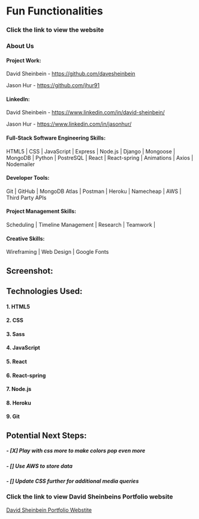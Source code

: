 # **Fun Functionalities**

### Click the link to view the website

<!-- [Fun Functionalities Webstite](http://www.davidsheinbeinportfolio.com/) -->

### About Us

#### Project Work:

David Sheinbein - https://github.com/davesheinbein

Jason Hur - https://github.com/jhur91

#### LinkedIn:

David Sheinbein - https://www.linkedin.com/in/david-sheinbein/

Jason Hur - https://www.linkedin.com/in/jasonhur/

#### Full-Stack Software Engineering Skills:

HTML5 | CSS | JavaScript | Express | Node.js | Django | Mongoose | MongoDB | Python | PostreSQL | React | React-spring | Animations | Axios | Nodemailer

#### Developer Tools:

Git | GitHub | MongoDB Atlas | Postman | Heroku | Namecheap | AWS | Third Party APIs

#### Project Management Skills:

Scheduling | Timeline Management | Research | Teamwork |

#### Creative Skills:

Wireframing | Web Design | Google Fonts

<!-- ### Dependency

- npm i

- npm install

- npm install

- npm install -->

## Screenshot:

<!-- ![Home Page Sceenshot](screenshots/portfolio-screenshot.png)

[Home Page Sceenshot](https://imgur.com/UE1XA40) -->

## Technologies Used:

#### 1. HTML5

#### 2. CSS

#### 3. Sass

#### 4. JavaScript

#### 5. React

#### 6. React-spring

#### 7. Node.js

#### 8. Heroku

#### 9. Git

## Potential Next Steps:

##### - [X] Play with css more to make colors pop even more

##### - [] Use AWS to store data

##### - [] Update CSS further for additional media queries

### Click the link to view David Sheinbeins Portfolio website

[David Sheinbein Portfolio Webstite](http://www.davidsheinbeinportfolio.com/)

<!-- ### Click the link to view Jason Hur Portfolio website -->

<!-- [Jason Hur Portfolio Webstite]()  -->
